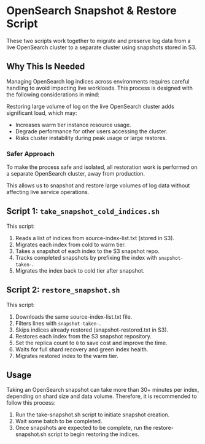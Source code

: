 # OpenSearch Snapshot & Restore Script

These two scripts work together to migrate and preserve log data from a live OpenSearch cluster to a separate cluster using snapshots stored in S3.

## Why This Is Needed

Managing OpenSearch log indices across environments requires careful handling to avoid impacting live workloads. This process is designed with the following considerations in mind:

Restoring large volume of log on the live OpenSearch cluster adds significant load, which may:

- Increases warm tier instance resource usage.
- Degrade performance for other users accessing the cluster.
- Risks cluster instability during peak usage or large restores.

### Safer Approach

To make the process safe and isolated, all restoration work is performed on a separate OpenSearch cluster, away from production.

This allows us to snapshot and restore large volumes of log data without affecting live service operations.

## Script 1: `take_snapshot_cold_indices.sh`

This script:

1. Reads a list of indices from source-index-list.txt (stored in S3).
2. Migrates each index from cold to warm tier.
3. Takes a snapshot of each index to the S3 snapshot repo.
4. Tracks completed snapshots by prefixing the index with `snapshot-taken-`.
5. Migrates the index back to cold tier after snapshot.

## Script 2: `restore_snapshot.sh`

This script:

1. Downloads the same source-index-list.txt file.
2. Filters lines with `snapshot-taken-`.
3. Skips indices already restored (snapshot-restored.txt in S3).
4. Restores each index from the S3 snapshot repository.
5. Set the replica count to `0` to save cost and improve the time.
6. Waits for full shard recovery and green index health.
7. Migrates restored index to the warm tier.

## Usage

Taking an OpenSearch snapshot can take more than 30+ minutes per index, depending on shard size and data volume. Therefore, it is recommended to follow this process:

1. Run the take-snapshot.sh script to initiate snapshot creation.
2. Wait some batch to be completed.
3. Once snapshots are expected to be complete, run the restore-snapshot.sh script to begin restoring the indices.
